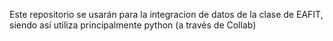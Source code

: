 Este repositorio se usarán para la integracion de datos de la clase de EAFIT, siendo así utiliza principalmente python (a través de Collab)
